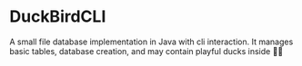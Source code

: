 # DuckBirdCLI
A small file database implementation in Java with cli interaction. It manages basic tables, database creation, and may contain playful ducks inside 🦆🦆

